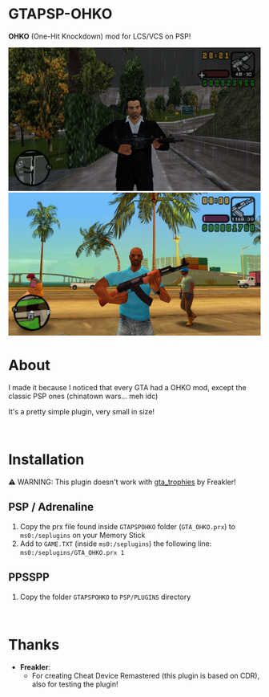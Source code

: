 # GTAPSP-OHKO
**OHKO** (One-Hit Knockdown) mod for LCS/VCS on PSP!

<img src="images/LCS.png" width="512"/>
<img src="images/VCS.png" width="512"/>

# About

I made it because I noticed that every GTA had a OHKO mod, except the classic PSP ones (chinatown wars... meh idc)

It's a pretty simple plugin, very small in size!

<br>

# Installation

⚠️ WARNING: This plugin doesn't work with [gta_trophies](https://github.com/Freakler/psp-gta_trophies) by Freakler!

## PSP / Adrenaline 

1. Copy the prx file found inside ``GTAPSPOHKO`` folder (``GTA_OHKO.prx``) to ``ms0:/seplugins`` on your Memory Stick
2. Add to ``GAME.TXT`` (inside ``ms0:/seplugins``) the following line: ``ms0:/seplugins/GTA_OHKO.prx 1``

## PPSSPP

1. Copy the folder ``GTAPSPOHKO`` to ``PSP/PLUGINS`` directory

<br>

# Thanks

 - **Freakler**:
    - For creating Cheat Device Remastered (this plugin is based on CDR), also for testing the plugin!
